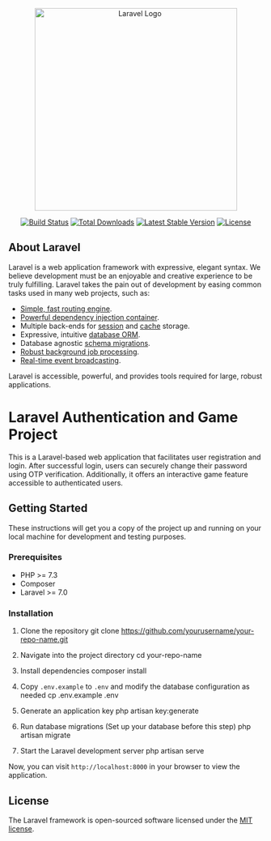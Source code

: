 <p align="center"><a href="https://laravel.com" target="_blank"><img src="https://raw.githubusercontent.com/laravel/art/master/logo-lockup/5%20SVG/2%20CMYK/1%20Full%20Color/laravel-logolockup-cmyk-red.svg" width="400" alt="Laravel Logo"></a></p>

<p align="center">
<a href="https://github.com/laravel/framework/actions"><img src="https://github.com/laravel/framework/workflows/tests/badge.svg" alt="Build Status"></a>
<a href="https://packagist.org/packages/laravel/framework"><img src="https://img.shields.io/packagist/dt/laravel/framework" alt="Total Downloads"></a>
<a href="https://packagist.org/packages/laravel/framework"><img src="https://img.shields.io/packagist/v/laravel/framework" alt="Latest Stable Version"></a>
<a href="https://packagist.org/packages/laravel/framework"><img src="https://img.shields.io/packagist/l/laravel/framework" alt="License"></a>
</p>

## About Laravel

Laravel is a web application framework with expressive, elegant syntax. We believe development must be an enjoyable and creative experience to be truly fulfilling. Laravel takes the pain out of development by easing common tasks used in many web projects, such as:

- [Simple, fast routing engine](https://laravel.com/docs/routing).
- [Powerful dependency injection container](https://laravel.com/docs/container).
- Multiple back-ends for [session](https://laravel.com/docs/session) and [cache](https://laravel.com/docs/cache) storage.
- Expressive, intuitive [database ORM](https://laravel.com/docs/eloquent).
- Database agnostic [schema migrations](https://laravel.com/docs/migrations).
- [Robust background job processing](https://laravel.com/docs/queues).
- [Real-time event broadcasting](https://laravel.com/docs/broadcasting).

Laravel is accessible, powerful, and provides tools required for large, robust applications.

# Laravel Authentication and Game Project

This is a Laravel-based web application that facilitates user registration and login. After successful login, users can securely change their password using OTP verification. Additionally, it offers an interactive game feature accessible to authenticated users.

## Getting Started

These instructions will get you a copy of the project up and running on your local machine for development and testing purposes.

### Prerequisites

- PHP >= 7.3
- Composer
- Laravel >= 7.0

### Installation

1. Clone the repository
    git clone https://github.com/yourusername/your-repo-name.git


2. Navigate into the project directory
    cd your-repo-name


3. Install dependencies
   composer install


4. Copy `.env.example` to `.env` and modify the database configuration as needed
   cp .env.example .env


5. Generate an application key
   php artisan key:generate


6. Run database migrations (Set up your database before this step)
   php artisan migrate


7. Start the Laravel development server
   php artisan serve


Now, you can visit `http://localhost:8000` in your browser to view the application.



## License

The Laravel framework is open-sourced software licensed under the [MIT license](https://opensource.org/licenses/MIT).
